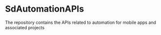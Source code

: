 # SdAutomationAPIs
The repository contains the APIs related to automation for mobile apps and associated projects